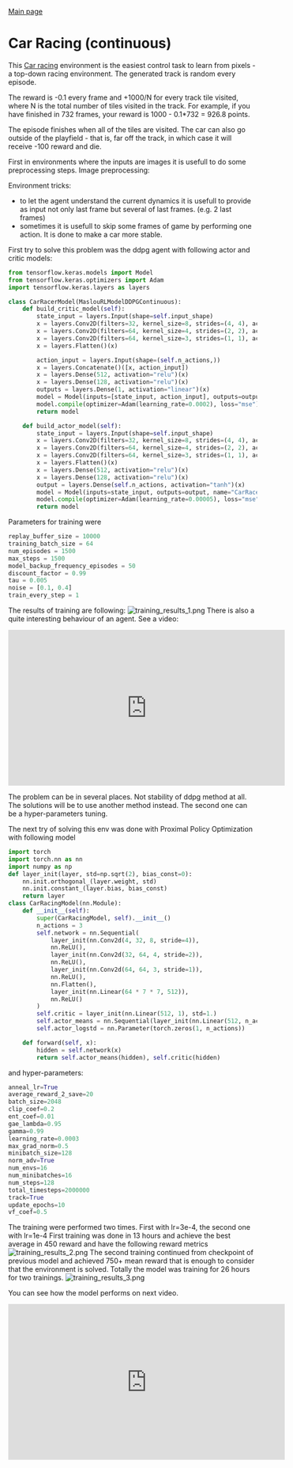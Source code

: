 <a href="/gym">Main page</a>
# Car Racing (continuous)
This [Car racing](https://www.gymlibrary.ml/environments/box2d/car_racing/) environment 
is the easiest control task to learn from pixels - a top-down racing environment. 
The generated track is random every episode.

The reward is -0.1 every frame and +1000/N for every track tile visited,
where N is the total number of tiles visited in the track. For example,
if you have finished in 732 frames, your reward is 1000 - 0.1*732 = 926.8 points.

The episode finishes when all of the tiles are visited. 
The car can also go outside of the playfield - that is, far off the track, 
in which case it will receive -100 reward and die.

First in environments where the inputs are images it is usefull to do some preprocessing steps.
Image preprocessing:

Environment tricks:
- to let the agent understand the current dynamics it is usefull to provide as input not only last frame but 
several of last frames. (e.g. 2 last frames)
- sometimes it is usefull to skip some frames of game by performing one action. It is done to make a car more stable.

First try to solve this problem was the ddpg agent with following actor and critic models:
```python
from tensorflow.keras.models import Model
from tensorflow.keras.optimizers import Adam
import tensorflow.keras.layers as layers

class CarRacerModel(MaslouRLModelDDPGContinuous):
    def build_critic_model(self):
        state_input = layers.Input(shape=self.input_shape)
        x = layers.Conv2D(filters=32, kernel_size=8, strides=(4, 4), activation="relu", data_format='channels_first')(state_input)
        x = layers.Conv2D(filters=64, kernel_size=4, strides=(2, 2), activation="relu", data_format='channels_first')(x)
        x = layers.Conv2D(filters=64, kernel_size=3, strides=(1, 1), activation="relu", data_format='channels_first')(x)
        x = layers.Flatten()(x)

        action_input = layers.Input(shape=(self.n_actions,))
        x = layers.Concatenate()([x, action_input])
        x = layers.Dense(512, activation="relu")(x)
        x = layers.Dense(128, activation="relu")(x)
        outputs = layers.Dense(1, activation="linear")(x)
        model = Model(inputs=[state_input, action_input], outputs=outputs, name="CarRacer_critic")
        model.compile(optimizer=Adam(learning_rate=0.0002), loss="mse")
        return model

    def build_actor_model(self):
        state_input = layers.Input(shape=self.input_shape)
        x = layers.Conv2D(filters=32, kernel_size=8, strides=(4, 4), activation="relu", data_format='channels_first')(state_input)
        x = layers.Conv2D(filters=64, kernel_size=4, strides=(2, 2), activation="relu", data_format='channels_first')(x)
        x = layers.Conv2D(filters=64, kernel_size=3, strides=(1, 1), activation="relu", data_format='channels_first')(x)
        x = layers.Flatten()(x)
        x = layers.Dense(512, activation="relu")(x)
        x = layers.Dense(128, activation="relu")(x)
        output = layers.Dense(self.n_actions, activation="tanh")(x)
        model = Model(inputs=state_input, outputs=output, name="CarRacer_actor")
        model.compile(optimizer=Adam(learning_rate=0.00005), loss="mse")
        return model
```
Parameters for training were
```python
replay_buffer_size = 10000
training_batch_size = 64
num_episodes = 1500
max_steps = 1500
model_backup_frequency_episodes = 50
discount_factor = 0.99
tau = 0.005
noise = [0.1, 0.4]
train_every_step = 1
```
The results of training are following:
![training_results_1.png](training_results_1.png)
There is also a quite interesting behaviour of an agent. See a video:

<p align="center">
<iframe width="560" height="315" src="https://www.youtube.com/embed/ay-UZ1bjXwc" title="YouTube video player" frameborder="0" allow="accelerometer; autoplay; clipboard-write; encrypted-media; gyroscope; picture-in-picture" allowfullscreen></iframe>
</p>

The problem can be in several places. Not stability of ddpg method at all. The solutions will be to use
another method instead. The second one can be a hyper-parameters tuning.

The next try of solving this env was done with Proximal Policy Optimization
with following model
```python
import torch
import torch.nn as nn
import numpy as np
def layer_init(layer, std=np.sqrt(2), bias_const=0):
    nn.init.orthogonal_(layer.weight, std)
    nn.init.constant_(layer.bias, bias_const)
    return layer
class CarRacingModel(nn.Module):
    def __init__(self):
        super(CarRacingModel, self).__init__()
        n_actions = 3
        self.network = nn.Sequential(
            layer_init(nn.Conv2d(4, 32, 8, stride=4)),
            nn.ReLU(),
            layer_init(nn.Conv2d(32, 64, 4, stride=2)),
            nn.ReLU(),
            layer_init(nn.Conv2d(64, 64, 3, stride=1)),
            nn.ReLU(),
            nn.Flatten(),
            layer_init(nn.Linear(64 * 7 * 7, 512)),
            nn.ReLU()
        )
        self.critic = layer_init(nn.Linear(512, 1), std=1.)
        self.actor_means = nn.Sequential(layer_init(nn.Linear(512, n_actions), std=0.01), nn.Tanh())
        self.actor_logstd = nn.Parameter(torch.zeros(1, n_actions))

    def forward(self, x):
        hidden = self.network(x)
        return self.actor_means(hidden), self.critic(hidden)
```

and hyper-parameters:
```python
anneal_lr=True
average_reward_2_save=20
batch_size=2048
clip_coef=0.2
ent_coef=0.01
gae_lambda=0.95
gamma=0.99
learning_rate=0.0003
max_grad_norm=0.5
minibatch_size=128
norm_adv=True
num_envs=16
num_minibatches=16
num_steps=128
total_timesteps=2000000
track=True
update_epochs=10
vf_coef=0.5
```
The training were performed two times. First with lr=3e-4, the second one with lr=1e-4
First training was done in 13 hours and achieve the best average in 450 reward and have the following reward metrics
![training_results_2.png](training_results_2.png)
The second training continued from checkpoint of previous model and achieved 750+ mean reward that is enough to 
consider that the environment is solved. Totally the model was training for 26 hours for two trainings.
![training_results_3.png](training_results_3.png)

You can see how the model performs on next video.
<p align="center">
<iframe width="560" height="315" src="https://www.youtube.com/embed/whDEGTncRp8" title="YouTube video player" frameborder="0" allow="accelerometer; autoplay; clipboard-write; encrypted-media; gyroscope; picture-in-picture" allowfullscreen></iframe>
</p>